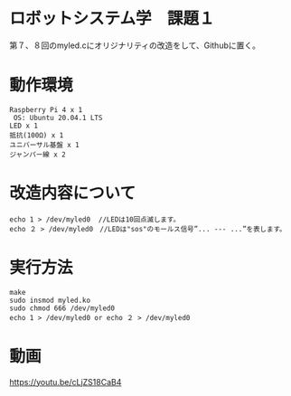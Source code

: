 # ロボットシステム学　課題１
第７、８回のmyled.cにオリジナリティの改造をして、Githubに置く。
# 動作環境
    Raspberry Pi 4 x 1
     OS: Ubuntu 20.04.1 LTS
    LED x 1
    抵抗(100Ω) x 1
    ユニバーサル基盤 x 1
    ジャンパー線 x 2
# 改造内容について
    echo 1 > /dev/myled0  //LEDは10回点滅します。
    echo ２ > /dev/myled0　//LEDは"sos"のモールス信号”... --- ...”を表します。
# 実行方法
    make
    sudo insmod myled.ko
    sudo chmod 666 /dev/myled0
    echo 1 > /dev/myled0 or echo ２ > /dev/myled0
  
# 動画
https://youtu.be/cLjZS18CaB4
